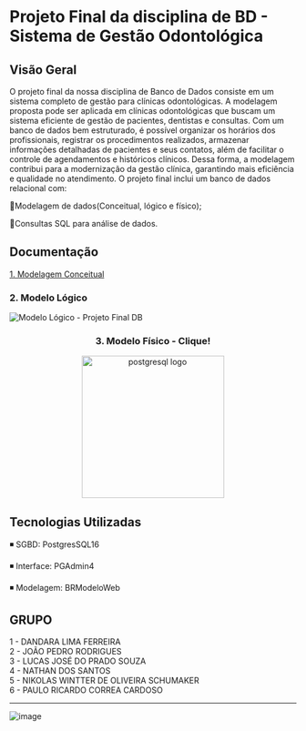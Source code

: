 # Projeto Final da disciplina de BD - Sistema de Gestão Odontológica

## Visão Geral
<p> 
 O projeto final da nossa disciplina de Banco de Dados consiste em um sistema completo de gestão para clínicas odontológicas. A modelagem proposta pode ser aplicada em clínicas odontológicas que buscam um sistema eficiente de gestão de pacientes, dentistas e consultas. Com um banco de dados bem estruturado, é possível organizar os horários dos profissionais, registrar os procedimentos realizados, armazenar informações detalhadas de pacientes e seus contatos, além de facilitar o controle de agendamentos e históricos clínicos. Dessa forma, a modelagem contribui para a modernização da gestão clínica, garantindo mais eficiência e qualidade no atendimento.
O projeto final inclui um banco de dados relacional com:
</p>

🔹Modelagem de dados(Conceitual, lógico e físico);

🔹Consultas SQL para análise de dados.

## Documentação

[1. Modelagem Conceitual](inserirlink)

### 2. Modelo Lógico
![Modelo Lógico - Projeto Final DB](https://github.com/user-attachments/assets/21fdce1d-7d6e-43bc-93c2-7cc0c8c0f417)

<div align="center">
  <h3>3. Modelo Físico - Clique!</h3>
 <a href="https://github.com/NklsGremory/Clinica-Odontologica-SQL/blob/16a9160720cae3c046d90160f8abf28053e1a010/ProjetoFinal%20-%20DB.sql" target="_blank"> 
  <img height ="250" src="https://cdn.jsdelivr.net/gh/devicons/devicon/icons/postgresql/postgresql-original-wordmark.svg" alt="postgresql logo"/>
 </a>
</div>

##  Tecnologias Utilizadas

◾ SGBD: PostgresSQL16

◾ Interface: PGAdmin4

◾ Modelagem: BRModeloWeb

## GRUPO
1 - DANDARA LIMA FERREIRA <br>
2 - JOÃO PEDRO RODRIGUES <br>
3 - LUCAS JOSÉ DO PRADO SOUZA <br>
4 - NATHAN DOS SANTOS <br>
5 - NIKOLAS WINTTER DE OLIVEIRA SCHUMAKER <br>
6 - PAULO RICARDO CORREA CARDOSO <br>

---
![image](https://github.com/user-attachments/assets/e12a29dc-b73f-4922-88e3-fb46163b072a)
